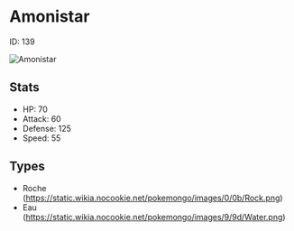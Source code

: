 # Amonistar


ID: 139

![](https://raw.githubusercontent.com/PokeAPI/sprites/master/sprites/pokemon/other/official-artwork/139.png "Amonistar")

## Stats


 - HP: 70
 - Attack: 60
 - Defense: 125
 - Speed: 55

## Types


 - Roche (https://static.wikia.nocookie.net/pokemongo/images/0/0b/Rock.png)
 - Eau (https://static.wikia.nocookie.net/pokemongo/images/9/9d/Water.png)
